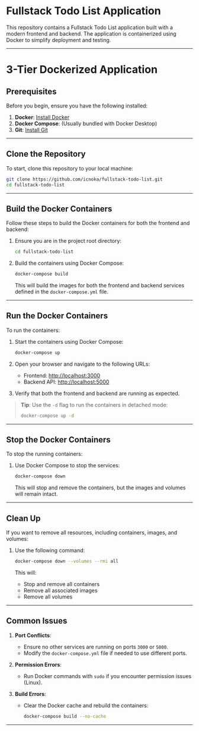 # Fullstack Todo List Application

This repository contains a Fullstack Todo List application built with a modern frontend and backend. The application is containerized using Docker to simplify deployment and testing.

---

# 3-Tier Dockerized Application

## Prerequisites

Before you begin, ensure you have the following installed:

1. **Docker**: [Install Docker](https://docs.docker.com/get-docker/)
2. **Docker Compose**: (Usually bundled with Docker Desktop)
3. **Git**: [Install Git](https://git-scm.com/book/en/v2/Getting-Started-Installing-Git)

---

## Clone the Repository

To start, clone this repository to your local machine:

```bash
git clone https://github.com/icnoka/fullstack-todo-list.git
cd fullstack-todo-list
```

---

## Build the Docker Containers

Follow these steps to build the Docker containers for both the frontend and backend:

1. Ensure you are in the project root directory:
   ```bash
   cd fullstack-todo-list
   ```

2. Build the containers using Docker Compose:
   ```bash
   docker-compose build
   ```

   This will build the images for both the frontend and backend services defined in the `docker-compose.yml` file.

---

## Run the Docker Containers

To run the containers:

1. Start the containers using Docker Compose:
   ```bash
   docker-compose up
   ```

2. Open your browser and navigate to the following URLs:
   - Frontend: [http://localhost:3000](http://localhost:3000)
   - Backend API: [http://localhost:5000](http://localhost:5000)

3. Verify that both the frontend and backend are running as expected.

> **Tip**: Use the `-d` flag to run the containers in detached mode:
> ```bash
> docker-compose up -d
> ```

---

## Stop the Docker Containers

To stop the running containers:

1. Use Docker Compose to stop the services:
   ```bash
   docker-compose down
   ```

   This will stop and remove the containers, but the images and volumes will remain intact.

---

## Clean Up

If you want to remove all resources, including containers, images, and volumes:

1. Use the following command:
   ```bash
   docker-compose down --volumes --rmi all
   ```

   This will:
   - Stop and remove all containers
   - Remove all associated images
   - Remove all volumes

---

## Common Issues

1. **Port Conflicts**:
   - Ensure no other services are running on ports `3000` or `5000`.
   - Modify the `docker-compose.yml` file if needed to use different ports.

2. **Permission Errors**:
   - Run Docker commands with `sudo` if you encounter permission issues (Linux).

3. **Build Errors**:
   - Clear the Docker cache and rebuild the containers:
     ```bash
     docker-compose build --no-cache
     ```

---